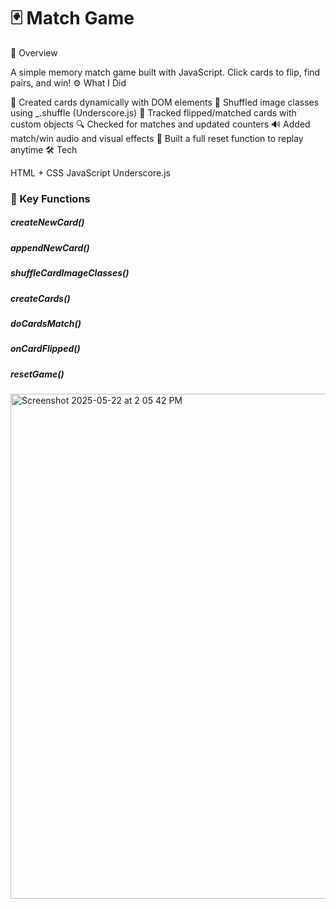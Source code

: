 # 🃏 Match Game

🧠 Overview

A simple memory match game built with JavaScript. Click cards to flip, find pairs, and win!
⚙️ What I Did

🧱 Created cards dynamically with DOM elements
🎴 Shuffled image classes using _.shuffle (Underscore.js)
🔁 Tracked flipped/matched cards with custom objects
🔍 Checked for matches and updated counters
🔊 Added match/win audio and visual effects
🔄 Built a full reset function to replay anytime
🛠️ Tech

HTML + CSS
JavaScript
Underscore.js
### 🔧 Key Functions

##### createNewCard()
##### appendNewCard()
##### shuffleCardImageClasses()
##### createCards()
##### doCardsMatch()
##### onCardFlipped()
##### resetGame()
<img width="808" alt="Screenshot 2025-05-22 at 2 05 42 PM" src="https://github.com/user-attachments/assets/9f7fd4a5-3483-4a7b-a17c-b6fe5d5c5c7d" />
